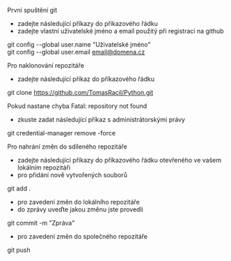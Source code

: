 První spuštění git 
- zadejte následující příkazy do příkazového řádku  
- zadejte vlastní uživatelské jméno a email použitý při registraci na github 

git config --global user.name "Uživatelské jméno" \
git config --global user.email email@domena.cz 


Pro naklonování repozitáře 
- zadejte následující příkaz do příkazového řádku  

 git clone https://github.com/TomasRacil/Python.git 


Pokud nastane chyba Fatal: repository not found 
- zkuste zadat následující příkaz s administrátorskými právy  

git credential-manager remove -force 


Pro nahrání změn do sdíleného repozitáře 
- zadejte následující příkazy do příkazového řádku otevřeného ve vašem lokálním repozitáři 
- pro přidání nově vytvořených souborů 

git add .  
- pro zavedení změn do lokálního repozitáře  
- do zprávy uveďte jakou změnu jste provedli 

git commit -m "Zpráva" 
- pro zavedení změn do společného repozitáře 

git push 
